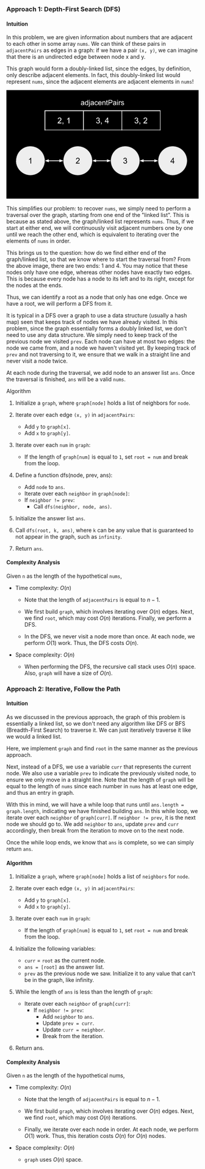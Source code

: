 ### Approach 1: Depth-First Search (DFS)

#### Intuition

In this problem, we are given information about numbers that are adjacent to each other in some array `nums`. We can think of these pairs in `adjacentPairs` as edges in a graph: if we have a pair `(x, y)`, we can imagine that there is an undirected edge between node x and y.

This graph would form a doubly-linked list, since the edges, by definition, only describe adjacent elements. In fact, this doubly-linked list would represent `nums`, since the adjacent elements are adjacent elements in `nums`!

![](./assets/img/1.png)

This simplifies our problem: to recover `nums`, we simply need to perform a traversal over the graph, starting from one end of the "linked list". This is because as stated above, the graph/linked list represents `nums`. Thus, if we start at either end, we will continuously visit adjacent numbers one by one until we reach the other end, which is equivalent to iterating over the elements of `nums` in order.

This brings us to the question: how do we find either end of the graph/linked list, so that we know where to start the traversal from? From the above image, there are two ends: 1 and 4. You may notice that these nodes only have one edge, whereas other nodes have exactly two edges. This is because every node has a node to its left and to its right, except for the nodes at the ends.

Thus, we can identify a root as a node that only has one edge. Once we have a root, we will perform a DFS from it.

It is typical in a DFS over a graph to use a data structure (usually a hash map) seen that keeps track of nodes we have already visited. In this problem, since the graph essentially forms a doubly linked list, we don't need to use any data structure. We simply need to keep track of the previous node we visited `prev`. Each node can have at most two edges: the node we came from, and a node we haven't visited yet. By keeping track of `prev` and not traversing to it, we ensure that we walk in a straight line and never visit a node twice.

At each node during the traversal, we add node to an answer list `ans`. Once the traversal is finished, `ans` will be a valid `nums`.

Algorithm

1. Initialize a `graph`, where `graph[node]` holds a list of neighbors for `node`.

2. Iterate over each edge `(x, y)` in `adjacentPairs`:

    - Add `y` to `graph[x]`.
    - Add `x` to `graph[y]`.

3. Iterate over each `num` in `graph`:

    - If the length of `graph[num]` is equal to `1`, set `root = num` and break from the loop.

4. Define a function dfs(node, prev, ans):

    - Add `node` to `ans`.
    - Iterate over each `neighbor` in `graph[node]`:
    - If `neighbor != prev`:
        - Call `dfs(neighbor, node, ans)`.

5. Initialize the answer list `ans`.

6. Call `dfs(root, k, ans)`, where `k` can be any value that is guaranteed to not appear in the graph, such as `infinity`.

7. Return `ans`.

#### Complexity Analysis

Given `n` as the length of the hypothetical `nums`,

-   Time complexity: $O(n)$

    -   Note that the length of `adjacentPairs` is equal to $n - 1$.

    -   We first build `graph`, which involves iterating over $O(n)$ edges. Next, we find `root`, which may cost $O(n)$ iterations. Finally, we perform a DFS.

    -   In the DFS, we never visit a node more than once. At each node, we perform $O(1)$ work. Thus, the DFS costs $O(n)$.

-   Space complexity: $O(n)$

    -   When performing the DFS, the recursive call stack uses $O(n)$ space. Also, `graph` will have a size of $O(n)$.

### Approach 2: Iterative, Follow the Path

#### Intuition

As we discussed in the previous approach, the graph of this problem is essentially a linked list, so we don't need any algorithm like DFS or BFS (Breadth-First Search) to traverse it. We can just iteratively traverse it like we would a linked list.

Here, we implement `graph` and find `root` in the same manner as the previous approach.

Next, instead of a DFS, we use a variable `curr` that represents the current node. We also use a variable `prev` to indicate the previously visited node, to ensure we only move in a straight line. Note that the length of `graph` will be equal to the length of `nums` since each number in `nums` has at least one edge, and thus an entry in graph.

With this in mind, we will have a while loop that runs until `ans.length = graph.length`, indicating we have finished building `ans`. In this while loop, we iterate over each `neighbor` of `graph[curr]`. If `neighbor != prev`, it is the next node we should go to. We add `neighbor` to `ans`, update `prev` and `curr` accordingly, then break from the iteration to move on to the next node.

Once the while loop ends, we know that `ans` is complete, so we can simply return `ans`.

#### Algorithm

1. Initialize a `graph`, where `graph[node]` holds a list of `neighbors` for `node`.

2. Iterate over each edge `(x, y)` in `adjacentPairs`:

    - Add `y` to `graph[x]`.
    - Add `x` to `graph[y]`.

3. Iterate over each `num` in `graph`:

    - If the length of `graph[num]` is equal to `1`, set `root = num` and break from the loop.

4. Initialize the following variables:

    - `curr` = `root` as the current node.
    - `ans = [root]` as the answer list.
    - `prev` as the previous node we saw. Initialize it to any value that can't be in the graph, like infinity.

5. While the length of `ans` is less than the length of `graph`:

    - Iterate over each `neighbor` of `graph[curr]`:
        - If `neighbor != prev`:
            - Add `neighbor` to `ans`.
            - Update `prev = curr`.
            - Update `curr = neighbor`.
            - Break from the iteration.

6. Return ans.

#### Complexity Analysis

Given `n` as the length of the hypothetical nums,

-   Time complexity: $O(n)$

    -   Note that the length of `adjacentPairs` is equal to $n - 1$.

    -   We first build `graph`, which involves iterating over $O(n)$ edges. Next, we find `root`, which may cost $O(n)$ iterations.

    -   Finally, we iterate over each node in order. At each node, we perform $O(1)$ work. Thus, this iteration costs $O(n)$ for $O(n)$ nodes.

-   Space complexity: $O(n)$

    -   `graph` uses $O(n)$ space.
